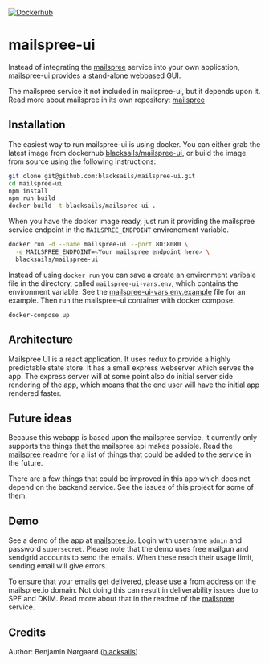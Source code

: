 [![Dockerhub](https://img.shields.io/badge/dockerhub-repo-blue.svg)](https://hub.docker.com/r/blacksails/mailspree-ui)
# mailspree-ui

Instead of integrating the [mailspree](https://github.com/blacksails/mailspree)
service into your own application, mailspree-ui provides a stand-alone webbased
GUI.

The mailspree service it not included in mailspree-ui, but it depends upon it.
Read more about mailspree in its own repository:
[mailspree](https://github.com/blacksails/mailspree)

## Installation

The easiest way to run mailspree-ui is using docker. You can either grab the
latest image from dockerhub
[blacksails/mailspree-ui](https://hub.docker.com/r/blacksails/mailspree-ui), or
build the image from source using the following instructions:

```bash
git clone git@github.com:blacksails/mailspree-ui.git
cd mailspree-ui
npm install
npm run build
docker build -t blacksails/mailspree-ui .
```

When you have the docker image ready, just run it providing the mailspree
service endpoint in the `MAILSPREE_ENDPOINT` environement variable.

```bash
docker run -d --name mailspree-ui --port 80:8080 \
  -e MAILSPREE_ENDPOINT=<Your mailspree endpoint here> \
  blacksails/mailspree-ui
```

Instead of using `docker run` you can save a create an environment varibale
file in the directory, called `mailspree-ui-vars.env`, which contains the
environment variable. See the
[mailspree-ui-vars.env.example](mailspree-ui-vars.env.example) file for an
example. Then run the mailspree-ui container with docker compose.

```base
docker-compose up
```

## Architecture

Mailspree UI is a react application. It uses redux to provide a highly
predictable state store. It has a small express webserver which serves the app.
The express server will at some point also do initial server side rendering of
the app, which means that the end user will have the initial app rendered
faster.

## Future ideas
Because this webapp is based upon the mailspree service, it currently only
supports the things that the mailspree api makes possible. Read the
[mailspree](https://github.com/blacksails/mailspree) readme for a list of
things that could be added to the service in the future.

There are a few things that could be improved in this app which does not depend
on the backend service. See the issues of this project for some of them.

## Demo

See a demo of the app at [mailspree.io](https://mailspree.io). Login with
username `admin` and password `supersecret`. Please note that the demo uses
free mailgun and sendgrid accounts to send the emails. When these reach their
usage limit, sending email will give errors.

To ensure that your emails get delivered, please use a from address on the
mailspree.io domain. Not doing this can result in deliverability issues due to
SPF and DKIM. Read more about that in the readme of the
[mailspree](https://github.com/blacksails/mailspree) service.

## Credits

Author: Benjamin Nørgaard ([blacksails](https://github.com/blacksails))

